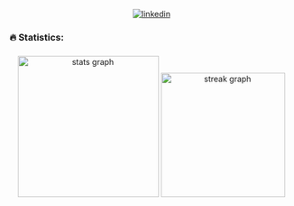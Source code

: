 <div align="center">

[![linkedin](https://linkedin-github-readme.onrender.com/api/render/Ziyad%20Talha/MERN%20Stack%20Developer/Freelance/BSCS/dark/https%3A%2F%2Fmedia.licdn.com%2Fdms%2Fimage%2FD4D03AQEvaqJj1YoEWA%2Fprofile-displayphoto-shrink_800_800%2F0%2F1706534120585%3Fe%3D1720051200%26v%3Dbeta%26t%3DTkRyh0kIr7ss6aDryGvM-qu32g4gB0aVgTcilmzlzlM
)](https://www.linkedin.com/in/ziyad-talha-050033239/)

</div>


<h3 align="left">🔥 Statistics:</h3>

###

<div align="center">
  <img src="https://github-readme-stats.vercel.app/api?username=ziyadtalha&hide_title=false&hide_rank=false&show_icons=true&include_all_commits=true&count_private=true&disable_animations=false&theme=highcontrast&locale=en&hide_border=false&order=1" height="250" alt="stats graph"  />
  <img src="https://streak-stats.demolab.com?user=ziyadtalha&locale=en&mode=daily&theme=highcontrast&hide_border=false&border_radius=5&order=3" height="220" alt="streak graph"  />
</div>

###

<!--
**ziyadtalha/ziyadtalha** is a ✨ _special_ ✨ repository because its `README.md` (this file) appears on your GitHub profile.

Here are some ideas to get you started:

- 🔭 I’m currently working on ...
- 🌱 I’m currently learning ...
- 👯 I’m looking to collaborate on ...
- 🤔 I’m looking for help with ...
- 💬 Ask me about ...
- 📫 How to reach me: ...
- 😄 Pronouns: ...
- ⚡ Fun fact: ...
-->
